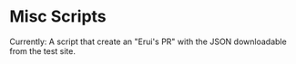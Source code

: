 # Misc Scripts

Currently:
A script that create an "Erui's PR" with the JSON downloadable from the test site.